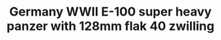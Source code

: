 ---
title: "Germany WWII E-100 super heavy panzer with 128mm flak 40 zwilling"
price: TBA
desc: ""
img_path: "/assets/img/UA72097.jpg"
brand: AMMO
available: false
special_offer: false
new: false
soon: false
cat: "Plasticne-Makete"
subcat: "PM-OSTALO"
subsubcat: ""
sifra: "UA72097"
---